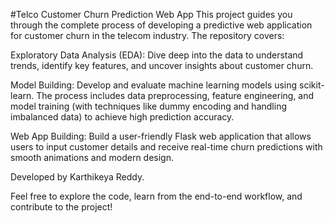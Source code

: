 #Telco Customer Churn Prediction Web App
This project guides you through the complete process of developing a predictive web application for customer churn in the telecom industry. The repository covers:

Exploratory Data Analysis (EDA):
Dive deep into the data to understand trends, identify key features, and uncover insights about customer churn.

Model Building:
Develop and evaluate machine learning models using scikit-learn. The process includes data preprocessing, feature engineering, and model training (with techniques like dummy encoding and handling imbalanced data) to achieve high prediction accuracy.

Web App Building:
Build a user-friendly Flask web application that allows users to input customer details and receive real-time churn predictions with smooth animations and modern design.

Developed by Karthikeya Reddy.

Feel free to explore the code, learn from the end-to-end workflow, and contribute to the project!







